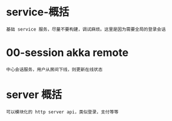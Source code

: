 # service-概括
    基础 service 服务，尽量不要构建，调试麻烦。这里是因为需要全局的登录会话

# 00-session akka remote
    中心会话服务，用户从房间下线，则更新在线状态

# server 概括
    可以模块化的 http server api，类似登录，支付等等